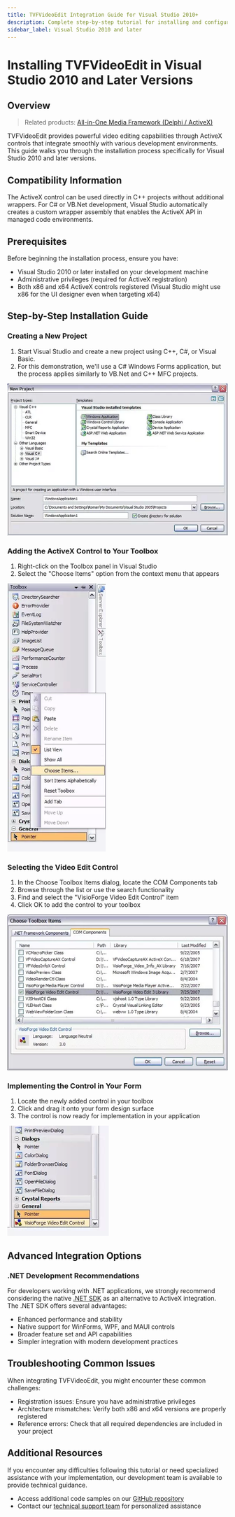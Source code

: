 ```yaml
---
title: TVFVideoEdit Integration Guide for Visual Studio 2010+
description: Complete step-by-step tutorial for installing and configuring TVFVideoEdit ActiveX components in Visual Studio 2010 and later versions. Learn how to set up video editing capabilities in your C#, C++, or VB.NET projects.
sidebar_label: Visual Studio 2010 and later
---
```


# Installing TVFVideoEdit in Visual Studio 2010 and Later Versions

## Overview

> Related products: [All-in-One Media Framework (Delphi / ActiveX)](https://www.visioforge.com/all-in-one-media-framework)

TVFVideoEdit provides powerful video editing capabilities through ActiveX controls that integrate smoothly with various development environments. This guide walks you through the installation process specifically for Visual Studio 2010 and later versions.

## Compatibility Information

The ActiveX control can be used directly in C++ projects without additional wrappers. For C# or VB.Net development, Visual Studio automatically creates a custom wrapper assembly that enables the ActiveX API in managed code environments.

## Prerequisites

Before beginning the installation process, ensure you have:

- Visual Studio 2010 or later installed on your development machine
- Administrative privileges (required for ActiveX registration)
- Both x86 and x64 ActiveX controls registered (Visual Studio might use x86 for the UI designer even when targeting x64)

## Step-by-Step Installation Guide

### Creating a New Project

1. Start Visual Studio and create a new project using C++, C#, or Visual Basic.
2. For this demonstration, we'll use a C# Windows Forms application, but the process applies similarly to VB.Net and C++ MFC projects.

![New project creation screen](vevs2003_1.webp)

### Adding the ActiveX Control to Your Toolbox

1. Right-click on the Toolbox panel in Visual Studio
2. Select the "Choose Items" option from the context menu that appears

![Opening Choose Items dialog](vevs2003_2.webp)

### Selecting the Video Edit Control

1. In the Choose Toolbox Items dialog, locate the COM Components tab
2. Browse through the list or use the search functionality
3. Find and select the "VisioForge Video Edit Control" item
4. Click OK to add the control to your toolbox

![Selecting the Video Edit Control](vevs2003_3.webp)

### Implementing the Control in Your Form

1. Locate the newly added control in your toolbox
2. Click and drag it onto your form design surface
3. The control is now ready for implementation in your application

![Adding control to the form](vevs2003_4.webp)

## Advanced Integration Options

### .NET Development Recommendations

For developers working with .NET applications, we strongly recommend considering the native [.NET SDK](https://www.visioforge.com/video-edit-sdk-net) as an alternative to ActiveX integration. The .NET SDK offers several advantages:

- Enhanced performance and stability
- Native support for WinForms, WPF, and MAUI controls
- Broader feature set and API capabilities
- Simpler integration with modern development practices

## Troubleshooting Common Issues

When integrating TVFVideoEdit, you might encounter these common challenges:

- Registration issues: Ensure you have administrative privileges
- Architecture mismatches: Verify both x86 and x64 versions are properly registered
- Reference errors: Check that all required dependencies are included in your project

## Additional Resources

If you encounter any difficulties following this tutorial or need specialized assistance with your implementation, our development team is available to provide technical guidance.

- Access additional code samples on our [GitHub repository](https://github.com/visioforge/)
- Contact our [technical support team](https://support.visioforge.com/) for personalized assistance
